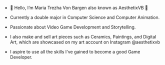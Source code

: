 - 👋 Hello, I’m Maria Trezha Von Bargen also known as AesthetixVB 🎀

- Currently a double major in Computer Science and Computer Animation.
- Passionate about Video Game Development and Storytelling.
- I also make and sell art pieces such as Ceramics, Paintings, and Digital Art, which are showcased on my art account on Instagram @aesthetixvb

- I aspire to use all the skills I've gained to become a good Game Developer.
